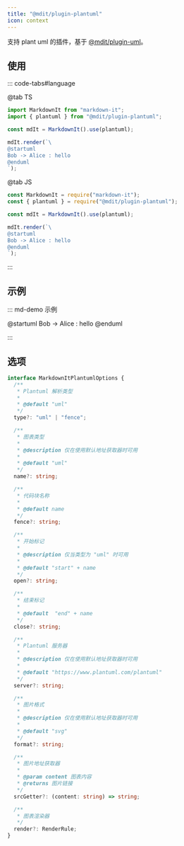 ```yaml
---
title: "@mdit/plugin-plantuml"
icon: context
---
```


支持 plant uml 的插件，基于 [@mdit/plugin-uml](uml.md)。

<!-- more -->

## 使用

::: code-tabs#language

@tab TS

```ts
import MarkdownIt from "markdown-it";
import { plantuml } from "@mdit/plugin-plantuml";

const mdIt = MarkdownIt().use(plantuml);

mdIt.render(`\
@startuml
Bob -> Alice : hello
@enduml
`);
```

@tab JS

```js
const MarkdownIt = require("markdown-it");
const { plantuml } = require("@mdit/plugin-plantuml");

const mdIt = MarkdownIt().use(plantuml);

mdIt.render(`\
@startuml
Bob -> Alice : hello
@enduml
`);
```

:::

## 示例

::: md-demo 示例

@startuml
Bob -> Alice : hello
@enduml

:::

## 选项

```ts
interface MarkdownItPlantumlOptions {
  /**
   * Plantuml 解析类型
   *
   * @default "uml"
   */
  type?: "uml" | "fence";

  /**
   * 图表类型
   *
   * @description 仅在使用默认地址获取器时可用
   *
   * @default "uml"
   */
  name?: string;

  /**
   * 代码块名称
   *
   * @default name
   */
  fence?: string;

  /**
   * 开始标记
   *
   * @description 仅当类型为 "uml" 时可用
   *
   * @default "start" + name
   */
  open?: string;

  /**
   * 结束标记
   *
   * @default  "end" + name
   */
  close?: string;

  /**
   * Plantuml 服务器
   *
   * @description 仅在使用默认地址获取器时可用
   *
   * @default "https://www.plantuml.com/plantuml"
   */
  server?: string;

  /**
   * 图片格式
   *
   * @description 仅在使用默认地址获取器时可用
   *
   * @default "svg"
   */
  format?: string;

  /**
   * 图片地址获取器
   *
   * @param content 图表内容
   * @returns 图片链接
   */
  srcGetter?: (content: string) => string;

  /**
   * 图表渲染器
   */
  render?: RenderRule;
}
```
